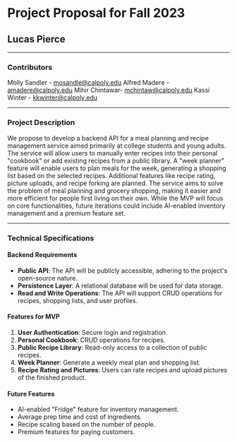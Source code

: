 

# Project Proposal for Fall 2023
## Lucas Pierce

---

### Contributors
Molly Sandler - mosandle@calpoly.edu
Alfred Madere - amadere@calpoly.edu
Mihir Chintawar- mchintaw@calpoly.edu
Kassi Winter - kkwinter@calpoly.edu



---

### Project Description

We propose to develop a backend API for a meal planning and recipe management service aimed primarily at college students and young adults. The service will allow users to manually enter recipes into their personal "cookbook" or add existing recipes from a public library. A "week planner" feature will enable users to plan meals for the week, generating a shopping list based on the selected recipes. Additional features like recipe rating, picture uploads, and recipe forking are planned. The service aims to solve the problem of meal planning and grocery shopping, making it easier and more efficient for people first living on their own. While the MVP will focus on core functionalities, future iterations could include AI-enabled inventory management and a premium feature set.

---

### Technical Specifications

#### Backend Requirements
- **Public API**: The API will be publicly accessible, adhering to the project's open-source nature.
- **Persistence Layer**: A relational database will be used for data storage.
- **Read and Write Operations**: The API will support CRUD operations for recipes, shopping lists, and user profiles.

#### Features for MVP
1. **User Authentication**: Secure login and registration.
2. **Personal Cookbook**: CRUD operations for recipes.
3. **Public Recipe Library**: Read-only access to a collection of public recipes.
4. **Week Planner**: Generate a weekly meal plan and shopping list.
5. **Recipe Rating and Pictures**: Users can rate recipes and upload pictures of the finished product.

#### Future Features
- AI-enabled "Fridge" feature for inventory management.
- Average prep time and cost of ingredients.
- Recipe scaling based on the number of people.
- Premium features for paying customers.


